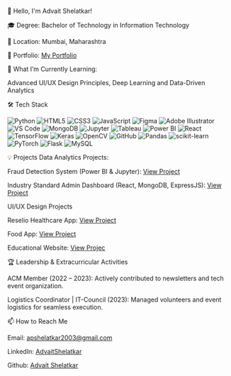 👋 Hello, I'm Advait Shelatkar!

🎓 Degree:
Bachelor of Technology in Information Technology

📍 Location:
Mumbai, Maharashtra

🔗 Portfolio:
[My Portfolio](https://advaitshelatkar.framer.website/)

🌱 What I’m Currently Learning:

Advanced UI/UX Design Principles,
Deep Learning and Data-Driven Analytics


🛠️ Tech Stack

![Python](https://img.shields.io/badge/-Python-3776AB?style=for-the-badge&logo=python&logoColor=white)
![HTML5](https://img.shields.io/badge/-HTML5-E34F26?style=for-the-badge&logo=html5&logoColor=white)
![CSS3](https://img.shields.io/badge/-CSS3-1572B6?style=for-the-badge&logo=css3&logoColor=white)
![JavaScript](https://img.shields.io/badge/-JavaScript-F7DF1E?style=for-the-badge&logo=javascript&logoColor=black)
![Figma](https://img.shields.io/badge/-Figma-F24E1E?style=for-the-badge&logo=figma&logoColor=white)
![Adobe Illustrator](https://img.shields.io/badge/-Adobe%20Illustrator-FF9A00?style=for-the-badge&logo=adobe-illustrator&logoColor=white)
![VS Code](https://img.shields.io/badge/-VS%20Code-0078D4?style=for-the-badge&logo=visual-studio-code&logoColor=white)
![MongoDB](https://img.shields.io/badge/-MongoDB-47A248?style=for-the-badge&logo=mongodb&logoColor=white)
![Jupyter](https://img.shields.io/badge/-Jupyter-F37626?style=for-the-badge&logo=jupyter&logoColor=white)
![Tableau](https://img.shields.io/badge/-Tableau-E97627?style=for-the-badge&logo=tableau&logoColor=white)
![Power BI](https://img.shields.io/badge/-Power%20BI-F2C811?style=for-the-badge&logo=power-bi&logoColor=black)
![React](https://img.shields.io/badge/-React-61DAFB?style=for-the-badge&logo=react&logoColor=black)
![TensorFlow](https://img.shields.io/badge/-TensorFlow-FF6F00?style=for-the-badge&logo=tensorflow&logoColor=white)
![Keras](https://img.shields.io/badge/-Keras-D00000?style=for-the-badge&logo=keras&logoColor=white)
![OpenCV](https://img.shields.io/badge/-OpenCV-5C3EE8?style=for-the-badge&logo=opencv&logoColor=white)
![GitHub](https://img.shields.io/badge/-GitHub-181717?style=for-the-badge&logo=github&logoColor=white)
![Pandas](https://img.shields.io/badge/-Pandas-150458?style=for-the-badge&logo=pandas&logoColor=white)
![scikit-learn](https://img.shields.io/badge/-scikit--learn-F7931E?style=for-the-badge&logo=scikit-learn&logoColor=white)
![PyTorch](https://img.shields.io/badge/-PyTorch-EE4C2C?style=for-the-badge&logo=pytorch&logoColor=white)
![Flask](https://img.shields.io/badge/-Flask-000000?style=for-the-badge&logo=flask&logoColor=white)
![MySQL](https://img.shields.io/badge/-MySQL-4479A1?style=for-the-badge&logo=mysql&logoColor=white)


💡 Projects
Data Analytics Projects:

Fraud Detection System (Power BI & Jupyter):
[View Project](https://github.com/AdvaitShelatkar/Fraud_detection)

Industry Standard Admin Dashboard (React, MongoDB, ExpressJS):
[View Project](https://github.com/AdvaitShelatkar/ADMIN_DASHBOARD)

UI/UX Design Projects

Reselio Healthcare App:
[View Project](https://www.figma.com/design/1k5Y14TO6afSBpXDoMJmZg/Reselio-app?node-id=0-1&t=nBfQvslNjN9OEbmJ-1)

Food App:
[View Project](https://www.figma.com/design/aVoBZoqki5lBRemwPz33IZ/FOOD-APP?node-id=0-1&t=RDWvll3tmomVs4is-1 )

Educational Website:
[View Projec](https://www.figma.com/design/q4qOHt7uR3dtI69beCffk0/Digimation-FLight-Website?node-id=0-1&t=GZrdGl0ZEP86hZf7-1 )

🏆 Leadership & Extracurricular Activities

ACM Member (2022 – 2023):
Actively contributed to newsletters and tech event organization.

Logistics Coordinator | IT-Council (2023):
Managed volunteers and event logistics for seamless execution.

📫 How to Reach Me

Email: apshelatkar2003@gmail.com

LinkedIn: [AdvaitShelatkar](https://www.linkedin.com/in/advait-shelatkar)

Github: [Advait Shelatkar](https://github.com/AdvaitShelatkar)
<!---
AdvaitShelatkar/AdvaitShelatkar is a ✨ special ✨ repository because its `README.md` (this file) appears on your GitHub profile.
You can click the Preview link to take a look at your changes.
--->
